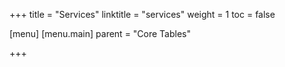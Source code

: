 +++
title = "Services"
linktitle = "services"
weight = 1
toc = false

[menu]
  [menu.main]
    parent = "Core Tables"

+++
